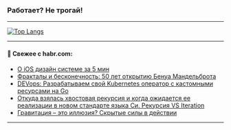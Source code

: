 ### Работает? Не трогай!

---
<!--
#### 🛠️ Technical stack:

![Java](https://img.shields.io/badge/Java-informational?logo=Oracle&style=flat&logoColor=white&color=FF4500)
![Kotlin](https://img.shields.io/badge/Kotlin-informational?logo=Kotlin&style=flat&logoColor=white&color=774D97)
![TS](https://img.shields.io/badge/TypeScript-informational?logo=typeScript&style=flat&logoColor=black&color=017acc)
![Python](https://img.shields.io/badge/Python-informational?logo=Python&style=flat&logoColor=black&color=ffdd54) <br>
![Spring](https://img.shields.io/badge/Spring-informational?logo=Spring&style=flat&logoColor=white&color=6DB33F) 
![SpringBoot](https://img.shields.io/badge/SpringBoot-informational?logo=SpringBoot&style=flat&logoColor=white&color=6DB33F)
![Nest](https://img.shields.io/badge/NestJS-informational?logo=NestJS&style=flat&logoColor=white&color=E0234E) 
![NodeJS](https://img.shields.io/badge/NodeJS-informational?logo=node.js&style=flat&logoColor=white&color=70A760)<br>
![PostgreSQL](https://img.shields.io/badge/PostgreSQL-informational?logo=PostgreSQL&style=flat&logoColor=white&color=DAA520)
![MongoDB](https://img.shields.io/badge/MongoDB-informational?logo=MongoDB&style=flat&logoColor=white&color=870000)
![Apache](https://img.shields.io/badge/Apache-informational?logo=apache&style=flat&logoColor=white&color=f74e28)

___ 
-->

<!--- #### 🛠️ : --->

[![Top Langs](https://github-readme-stats-82jvfl3w3-advtsettinggmailcoms-projects.vercel.app/api/top-langs/?username=zloylis&langs_count=10&hide_title=true&title_color=e6edf3&size_weight=0.5&count_weight=0.5&layout=compact&hide_progress=true&hide_border=true&theme=dracula)](https://github.com/zloylis)

<!---


####  :octocat:&nbsp;&nbsp; Статистика:

![GitHub stats](https://github-readme-stats-u2qms2cxw-advtsettinggmailcoms-projects.vercel.app/api?username=zloylis&show_icons=true&hide_border=true&theme=dracula&title_color=e6edf3&include_all_commits=true&count_private=true&hide_rank=false&hide_title=true&rank_icon=github)
-->
---

#### 💬 Свежее с habr.com:

<!-- BLOG-POST-LIST:START -->
- [О iOS дизайн системе за 5 мин](https://habr.com/ru/articles/881612/?utm_source=habrahabr&utm_medium=rss&utm_campaign=881612)
- [Фракталы и бесконечность: 50 лет открытию Бенуа Мандельброта](https://habr.com/ru/companies/ddosguard/articles/881360/?utm_source=habrahabr&utm_medium=rss&utm_campaign=881360)
- [DEVops: Разрабатываем свой Kubernetes оператор с кастомными ресурсами на Go](https://habr.com/ru/articles/866766/?utm_source=habrahabr&utm_medium=rss&utm_campaign=866766)
- [Откуда взялась хвостовая рекурсия и когда ожидается ее реализации в новом стандарте языка Си. Рекурсия VS Iteration](https://habr.com/ru/articles/881276/?utm_source=habrahabr&utm_medium=rss&utm_campaign=881276)
- [Гравитация – это иллюзия? Скрытые силы в действии](https://habr.com/ru/articles/881582/?utm_source=habrahabr&utm_medium=rss&utm_campaign=881582)
<!-- BLOG-POST-LIST:END -->

---
